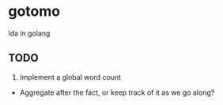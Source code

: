 gotomo
======
lda in golang

## TODO
1. Implement a global word count
  * Aggregate after the fact, or keep track of it as we go along?